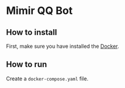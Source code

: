 # Mimir QQ Bot

## How to install
First, make sure you have installed the [Docker](https://www.docker.com/).


## How to run
Create a `docker-compose.yaml` file.
```yaml

```